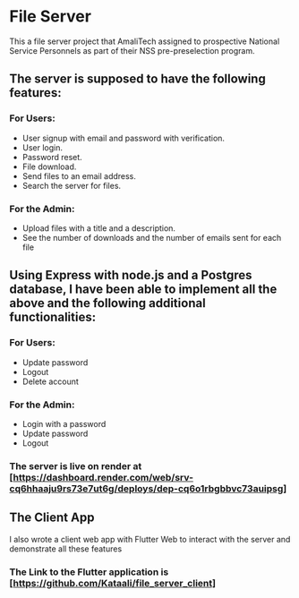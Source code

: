 # File Server
This a file server project that AmaliTech assigned to prospective National Service Personnels as part of their NSS pre-preselection program.
## The server is supposed to have the following features:
### For Users:
- User signup with email and password with verification.
- User login. 
- Password reset.
- File download.
- Send files to an email address.
- Search the server for files.

### For the Admin:
- Upload files with a title and a description.
- See the number of downloads and the number of emails sent for each file

## Using Express with node.js and a Postgres database, I have been able to implement all the above and the following additional functionalities:
### For Users:
- Update password
- Logout
- Delete account
### For the Admin:
- Login with a password
- Update password
- Logout

### The server is live on render at [https://dashboard.render.com/web/srv-cq6hhaaju9rs73e7ut6g/deploys/dep-cq6o1rbgbbvc73auipsg]

## The Client App
I also wrote a client web app with Flutter Web to interact with the server and demonstrate all these features
### The Link to the Flutter application is [https://github.com/Kataali/file_server_client]
